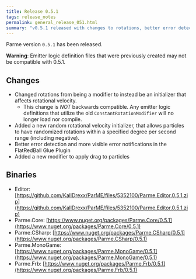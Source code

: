 ```yaml
---
title: Release 0.5.1
tags: release_notes
permalink: general_release_051.html
summary: "v0.5.1 released with changes to rotations, better error detection, and drag modifiers"
---
```


Parme version `0.5.1` has been released. 

**Warning**: Emitter logic definition files that were previously created may not be compatible with 0.5.1.

## Changes

* Changed rotations from being a modifier to instead be an initializer that affects rotational velocity.  
  * This change is *NOT* backwards compatible.  Any emitter logic definitions that utilize the old `ConstantRotationModifier` will no longer load nor compile.
* Added a new random rotational velocity initializer, that allows particles to have randomized rotations within a specified degree per second range (including negative).
* Better error detection and more visible error notifications in the FlatRedBall Glue Plugin
* Added a new modifier to apply drag to particles

## Binaries

* Editor: [https://github.com/KallDrexx/ParME/files/5352100/Parme.Editor.0.5.1.zip](https://github.com/KallDrexx/ParME/files/5352100/Parme.Editor.0.5.1.zip)
* Parme.Core: [https://www.nuget.org/packages/Parme.Core/0.5.1](https://www.nuget.org/packages/Parme.Core/0.5.1)
* Parme.CSharp: [https://www.nuget.org/packages/Parme.CSharp/0.5.1](https://www.nuget.org/packages/Parme.CSharp/0.5.1)
* Parme.MonoGame: [https://www.nuget.org/packages/Parme.MonoGame/0.5.1](https://www.nuget.org/packages/Parme.MonoGame/0.5.1)
* Parme.Frb: [https://www.nuget.org/packages/Parme.Frb/0.5.1](https://www.nuget.org/packages/Parme.Frb/0.5.1)
